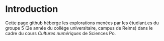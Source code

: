 # Introduction

Cette page github héberge les explorations menées par les étudiant.es du groupe 5 (2e année du collège universitaire, campus de Reims) dans le cadre du cours _Cultures numériques_ de Sciences Po.

